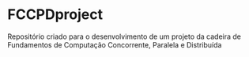 # FCCPDproject
Repositório criado para o desenvolvimento de um projeto da cadeira de Fundamentos de Computação Concorrente, Paralela e Distribuída

